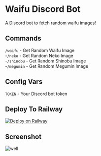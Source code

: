 # Waifu Discord Bot
A Discord bot to fetch random waifu images! 
## Commands

`/waifu` - Get Random Waifu Image
</br>
-`/neko` - Get Random Neko Image
</br>
-`/shinobu` - Get Random Shinobu Image
</br>
-`/megumin` - Get Random Megumin Image


## Config Vars
`TOKEN` - Your Discord bot token

## Deploy To Railway
[![Deploy on Railway](https://railway.app/button.svg)](https://railway.app/new/template?template=https%3A%2F%2Fgithub.com%2FNisarga-Developer%2Fwaifu-bot-discord&envs=TOKEN&TOKENDesc=Your+Discord+Bot+Token)

## Screenshot
![well](https://i.ibb.co/8BLY2Cz/waifupreview.png)

